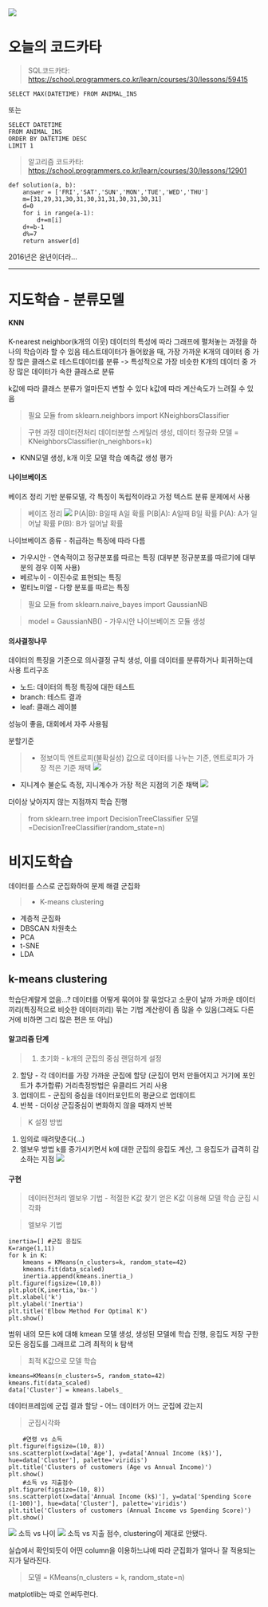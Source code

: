 ![](tilThumb.wepb)
---
# 오늘의 코드카타
> SQL코드카타:
https://school.programmers.co.kr/learn/courses/30/lessons/59415
```
SELECT MAX(DATETIME) FROM ANIMAL_INS
```
또는
```
SELECT DATETIME
FROM ANIMAL_INS
ORDER BY DATETIME DESC
LIMIT 1
```

> 알고리즘 코드카타:
https://school.programmers.co.kr/learn/courses/30/lessons/12901
```
def solution(a, b):
    answer = ['FRI','SAT','SUN','MON','TUE','WED','THU']
    m=[31,29,31,30,31,30,31,31,30,31,30,31]
    d=0
    for i in range(a-1):
        d+=m[i]
    d+=b-1
    d%=7
    return answer[d]
```
2016년은 윤년이더라...

---
# 지도학습 - 분류모델
#### KNN
K-nearest neighbor(k개의 이웃)
데이터의 특성에 따라 그래프에 펼처놓는 과정을 하나의 학습이라 할 수 있음
테스트데이터가 들어왔을 때, 가장 가까운 K개의 데이터 중 가장 많은 클래스로 테스트데이터를 분류
-> 특성적으로 가장 비슷한 K개의 데이터 중 가장 많은 데이터가 속한 클래스로 분류

k값에 따라 클래스 분류가 얼마든지 변할 수 있다
k값에 따라 계산속도가 느려질 수 있음

> 필요 모듈
from sklearn.neighbors import KNeighborsClassifier

> 구현 과정
데이터전처리
데이터분할
스케일러 생성, 데이터 정규화
모델 = KNeighborsClassifier(n_neighbors=k)
- KNN모델 생성, k개 이웃
모델 학습
예측값 생성
평가

#### 나이브베이즈
베이즈 정리 기반 분류모델, 각 특징이 독립적이라고 가정
텍스트 분류 문제에서 사용
> 베이즈 정리
![](https://velog.velcdn.com/images/yw_j/post/a6591650-1a8d-4ee9-8fa2-753235a85c6d/image.png)
P(A|B): B일때 A일 확률
P(B|A): A일때 B일 확률
P(A): A가 일어날 확률
P(B): B가 일어날 확률

나이브베이즈 종류 - 취급하는 특징에 따라 다름
> 
- 가우시안 - 연속적이고 정규분포를 따르는 특징 (대부분 정규분포를 따르기에 대부분의 경우 이쪽 사용)
- 베르누이 - 이진수로 표현되는 특징
- 멀티노미얼 - 다항 분포를 따르는 특징

> 필요 모듈
from sklearn.naive_bayes import GaussianNB

> model = GaussianNB() - 가우시안 나이브베이즈 모듈 생성

#### 의사결정나무
데이터의 특징을 기준으로 의사결정 규칙 생성, 이를 데이터를 분류하거나 회귀하는데 사용
트리구조
- 노드: 데이터의 특정 특징에 대한 테스트
- branch: 테스트 결과
- leaf: 클래스 레이블

성능이 좋음, 대회에서 자주 사용됨

분할기준
> - 정보이득
엔트로피(불확실성) 값으로 데이터를 나누는 기준, 엔트로피가 가장 적은 기준 채택
![](https://velog.velcdn.com/images/yw_j/post/881c6ad5-80ae-4e64-9b08-7a59abf4c690/image.png)
- 지니계수
불순도 측정, 지니계수가 가장 적은 지점의 기준 채택
![](https://velog.velcdn.com/images/yw_j/post/82af271d-d978-46a1-a693-307a67807694/image.png)

더이상 낮아지지 않는 지점까지 학습 진행

> from sklearn.tree import DecisionTreeClassifier
모델=DecisionTreeClassifier(random_state=n)

# 비지도학습
데이터를 스스로 군집화하여 문제 해결
군집화
> - K-means clustering
- 계층적 군집화
- DBSCAN
차원축소
- PCA
- t-SNE
- LDA

## k-means clustering
학습단계랄게 없음...?
데이터를 어떻게 묶어야 잘 묶었다고 소문이 날까
가까운 데이터끼리(특징적으로 비슷한 데이터끼리) 묶는 기법
계산량이 좀 많을 수 있음(그래도 다른거에 비하면 그리 많은 편은 또 아님)

#### 알고리즘 단계
> 1. 초기화 - k개의 군집의 중심 랜덤하게 설정
2. 할당 - 각 데이터를 가장 가까운 군집에 할당
(군집이 먼저 만들어지고 거기에 포인트가 추가합류)
거리측정방법은 유클리드 거리 사용
3. 업데이트 - 군집의 중심을 데이터포인트의 평균으로 업데이트
4. 반복 - 더이상 군집중심이 변화하지 않을 때까지 반복

> K 설정 방법
1. 임의로 때려맞춘다(...)
2. 엘보우 방법
k를 증가시키면서 k에 대한 군집의 응집도 계산, 그 응집도가 급격히 감소하는 지점
![](https://velog.velcdn.com/images/yw_j/post/0ef2f1d1-d3a9-4a9d-b6b4-7e9bb61e8010/image.png)

#### 구현
> 데이터전처리
엘보우 기법 - 적절한 K값 찾기
얻은 K값 이용해 모델 학습
군집 시각화

> 엘보우 기법
```
inertia=[] #군집 응집도
K=range(1,11)
for k in K:
    kmeans = KMeans(n_clusters=k, random_state=42)
    kmeans.fit(data_scaled)
    inertia.append(kmeans.inertia_)
plt.figure(figsize=(10,8))
plt.plot(K,inertia,'bx-')
plt.xlabel('k')
plt.ylabel('Inertia')
plt.title('Elbow Method For Optimal K')
plt.show()
```
범위 내의 모든 k에 대해
kmean 모델 생성, 생성된 모델에 학습 진행, 응집도 저장
구한 모든 응집도를 그래프로 그려 최적의 k 탐색

> 최적 K값으로 모델 학습
```
kmeans=KMeans(n_clusters=5, random_state=42)
kmeans.fit(data_scaled)
data['Cluster'] = kmeans.labels_
```
데이터프레임에 군집 결과 할당 - 어느 데이터가 어느 군집에 갔는지

> 군집시각화
```
	#연령 vs 소득
plt.figure(figsize=(10, 8))
sns.scatterplot(x=data['Age'], y=data['Annual Income (k$)'], hue=data['Cluster'], palette='viridis')
plt.title('Clusters of customers (Age vs Annual Income)')
plt.show()
	#소득 vs 지출점수
plt.figure(figsize=(10, 8))
sns.scatterplot(x=data['Annual Income (k$)'], y=data['Spending Score (1-100)'], hue=data['Cluster'], palette='viridis')
plt.title('Clusters of customers (Annual Income vs Spending Score)')
plt.show()
```
![](https://velog.velcdn.com/images/yw_j/post/151b0078-1eed-4ca0-8e71-6352420ace33/image.png)
소득 vs 나이
![](https://velog.velcdn.com/images/yw_j/post/7e42aa82-cf61-4ca2-bbd1-fcf2eb0916a6/image.png)
소득 vs 지출 점수, clustering이 제대로 안됐다. 

실습에서 확인되듯이 어떤 column을 이용하느냐에 따라 군집화가 얼마나 잘 적용되는지가 달라진다. 

> 모델 = KMeans(n_clusters = k, random_state=n)

matplotlib는 따로 안써두련다. 